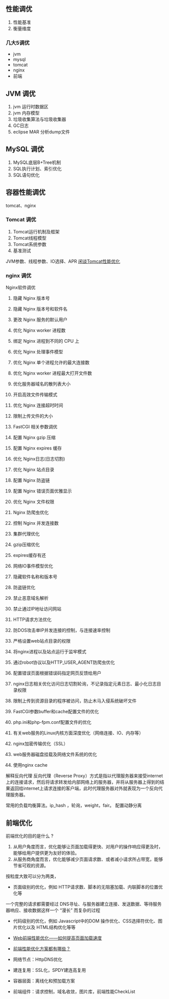 
## 性能调优
1.	性能基准
2.	衡量维度

### 几大5调优
- jvm
- mysql
- tomcat
- nginx
- 前端

## JVM 调优
1.	jvm 运行时数据区
2.	jvm 内存模型
3.	垃圾收集算法与垃圾收集器
4.	GC日志
5.	eclipse MAR 分析dump文件

## MySQL 调优
1.	MySQL底层B+Tree机制
2.	SQL执行计划、索引优化
3.	SQL语句优化

## 容器性能调优
tomcat、nginx

### Tomcat 调优
1.	Tomcat运行机制及框架
2.	Tomcat线程模型
3.	Tomcat系统参数
4.	基准测试

JVM参数、线程参数、IO选择、APR
[闲谈Tomcat性能优化](https://www.cnblogs.com/zhuawang/p/5213192.html)

### nginx 调优
Nginx软件调优
1. 隐藏 Nginx 版本号
2. 隐藏 Nginx 版本号和软件名
3. 更改 Nginx 服务的默认用户
4. 优化 Nginx worker 进程数
5. 绑定 Nginx 进程到不同的 CPU 上
6. 优化 Nginx 处理事件模型
7. 优化 Nginx 单个进程允许的最大连接数
8. 优化 Nginx worker 进程最大打开文件数
9. 优化服务器域名的散列表大小
10. 开启高效文件传输模式
11. 优化 Nginx 连接超时时间
12. 限制上传文件的大小
13. FastCGI 相关参数调优
14. 配置 Nginx gzip 压缩
15. 配置 Nginx expires 缓存
16. 优化 Nginx日志(日志切割)
17. 优化 Nginx 站点目录
18. 配置 Nginx 防盗链
19. 配置 Nginx 错误页面优雅显示
20. 优化 Nginx 文件权限
21. Nginx 防爬虫优化
22. 控制 Nginx 并发连接数
23. 集群代理优化

1. gzip压缩优化
2. expires缓存有还
3. 网络IO事件模型优化
4. 隐藏软件名称和版本号
5. 防盗链优化
6. 禁止恶意域名解析
7. 禁止通过IP地址访问网站
8. HTTP请求方法优化
9. 防DOS攻击单IP并发连接的控制，与连接速率控制
10. 严格设置web站点目录的权限
11. 将nginx进程以及站点运行于监牢模式
12. 通过robot协议以及HTTP_USER_AGENT防爬虫优化
13. 配置错误页面根据错误码指定网页反馈给用户
14. nginx日志相关优化访问日志切割轮询，不记录指定元素日志、最小化日志目录权限
15. 限制上传到资源目录的程序被访问，防止木马入侵系统破坏文件
16. FastCGI参数buffer和cache配置文件的优化
17. php.ini和php-fpm.conf配置文件的优化
18. 有关web服务的Linux内核方面深度优化（网络连接、IO、内存等）
19. nginx加密传输优化（SSL）
20. web服务器磁盘挂载及网络文件系统的优化
21. 使用nginx cache

解释反向代理
反向代理（Reverse Proxy）方式是指以代理服务器来接受internet上的连接请求，然后将请求转发给内部网络上的服务器，并将从服务器上得到的结果返回给internet上请求连接的客户端，此时代理服务器对外就表现为一个反向代理服务器。

常用的负载均衡算法。ip_hash ，轮询，weight，fair。
配置动静分离

## 前端优化
前端优化的目的是什么 ?
1. 从用户角度而言，优化能够让页面加载得更快、对用户的操作响应得更及时，能够给用户提供更为友好的体验。
2. 从服务商角度而言，优化能够减少页面请求数、或者减小请求所占带宽，能够节省可观的资源。

按粒度大致可以分为两类，
* 页面级别的优化，例如 HTTP请求数、脚本的无阻塞加载、内联脚本的位置优化等

一个完整的请求都需要经过 DNS寻址、与服务器建立连接、发送数据、等待服务器响应、接收数据这样一个 “漫长” 而复杂的过程

* 代码级别的优化，例如 Javascript中的DOM 操作优化、CSS选择符优化、图片优化以及 HTML结构优化等等

* [Web前端性能优化——如何提高页面加载速度](https://www.cnblogs.com/MarcoHan/p/5295398.html)
* [前端性能优化方案都有哪些？](https://www.cnblogs.com/coober/p/8078847.html)

* 网络节点：HttpDNS优化
* 建连复用：SSL化，SPDY建连高复用
* 容器层面：离线化和预加载方案
* 前端组件：请求控制，域名收敛，图片库，前端性能CheckList
